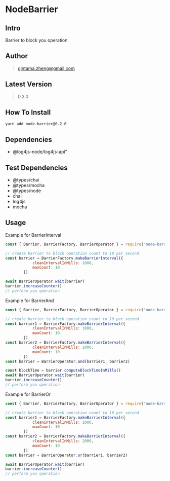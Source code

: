 # NodeBarrier

## Intro

Barrier to block you operation

## Author

> gintama.zheng@gmail.com

## Latest Version

> 0.3.0

## How To Install

```shell
yarn add node-barrier@0.2.0
```

## Dependencies

- @log4js-node/log4js-api"

## Test Dependencies

- @types/chai
- @types/mocha
- @types/node
- chai
- log4js
- mocha

## Usage

Example for BarrierInterval

```javascript
const { Barrier, BarrierFactory, BarrierOperator } = require('node-barrier')

// create barrier to block operation count to 10 per second
const barrier = BarrierFactory.makeBarrierInterval({
            cleanIntervalInMills: 1000,
            maxCount: 10
        })

await BarrierOperator.wait(barrier)
barrier.increaseCounter()
// perform you operation

```

Example for BarrierAnd

```javascript
const { Barrier, BarrierFactory, BarrierOperator } = require('node-barrier')

// create barrier to block operation count to 10 per second
const barrier1 = BarrierFactory.makeBarrierInterval({
            cleanIntervalInMills: 1000,
            maxCount: 10
        })
const barrier2 = BarrierFactory.makeBarrierInterval({
            cleanIntervalInMills: 2000,
            maxCount: 10
        })
const barrier = BarrierOperator.and(barrier1, barrier2)

const blockTime = barrier.computeBlockTimeInMills()
await BarrierOperator.wait(barrier)
barrier.increaseCounter()
// perform you operation

```

Example for BarrierOr

```javascript
const { Barrier, BarrierFactory, BarrierOperator } = require('node-barrier')

// create barrier to block operation count to 10 per second
const barrier1 = BarrierFactory.makeBarrierInterval({
            cleanIntervalInMills: 1000,
            maxCount: 10
        })
const barrier2 = BarrierFactory.makeBarrierInterval({
            cleanIntervalInMills: 2000,
            maxCount: 10
        })
const barrier = BarrierOperator.or(barrier1, barrier2)

await BarrierOperator.wait(barrier)
barrier.increaseCounter()
// perform you operation

```